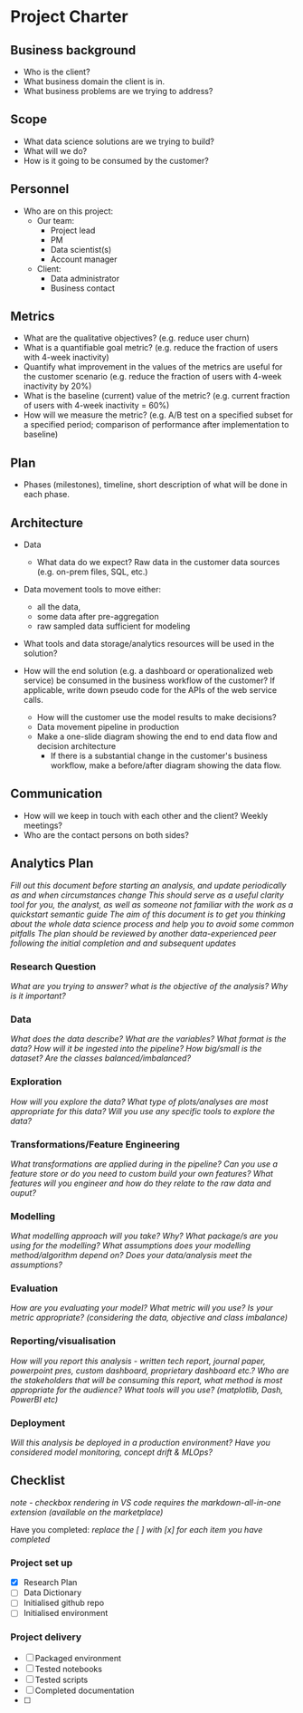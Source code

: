 # Project Charter

## Business background

* Who is the client?
* What business domain the client is in.
* What business problems are we trying to address?

## Scope

* What data science solutions are we trying to build?
* What will we do?
* How is it going to be consumed by the customer?

## Personnel

* Who are on this project:
  * Our team:
    * Project lead
    * PM
    * Data scientist(s)
    * Account manager
  * Client:
    * Data administrator
    * Business contact

## Metrics

* What are the qualitative objectives? (e.g. reduce user churn)
* What is a quantifiable goal metric?  (e.g. reduce the fraction of users with 4-week inactivity)
* Quantify what improvement in the values of the metrics are useful for the customer scenario (e.g. reduce the fraction of users with 4-week inactivity by 20%)
* What is the baseline (current) value of the metric? (e.g. current fraction of users with 4-week inactivity = 60%)
* How will we measure the metric? (e.g. A/B test on a specified subset for a specified period; comparison of performance after implementation to baseline)

## Plan

* Phases (milestones), timeline, short description of what will be done in each phase.

## Architecture

* Data
  * What data do we expect? Raw data in the customer data sources (e.g. on-prem files, SQL, etc.)
* Data movement tools to move either:
  * all the data,
  * some data after pre-aggregation
  * raw sampled data sufficient for modeling

* What tools and data storage/analytics resources will be used in the solution?
* How will the end solution (e.g. a dashboard or operationalized web service) be consumed in the business workflow of the customer? If applicable, write down pseudo code for the APIs of the web service calls.
  * How will the customer use the model results to make decisions?
  * Data movement pipeline in production
  * Make a one-slide diagram showing the end to end data flow and decision architecture
    * If there is a substantial change in the customer's business workflow, make a before/after diagram showing the data flow.

## Communication

* How will we keep in touch with each other and the client? Weekly meetings?
* Who are the contact persons on both sides?


<!-- ---------------------------------------------------------------------------------------------------- -->
## Analytics Plan

*Fill out this document before starting an analysis, and update periodically as and when circumstances change*
*This should serve as a useful clarity tool for you, the analyst, as well as someone not familiar with the work as a quickstart semantic guide*
*The aim of this document is to get you thinking about the whole data science process and help you to avoid some common pitfalls*
*The plan should be reviewed by another data-experienced peer following the initial completion and and subsequent updates*

### Research Question

*What are you trying to answer?*
*what is the objective of the analysis?*
*Why is it important?*

### Data

*What does the data describe? What are the variables?*
*What format is the data?*
*How will it be ingested into the pipeline?*
*How big/small is the dataset?*
*Are the classes balanced/imbalanced?*

### Exploration

*How will you explore the data?*
*What type of plots/analyses are most appropriate for this data?*
*Will you use any specific tools to explore the data?*

### Transformations/Feature Engineering

*What transformations are applied during in the pipeline?*
*Can you use a feature store or do you need to custom build your own features?*
*What features will you engineer and how do they relate to the raw data and ouput?*

### Modelling

*What modelling approach will you take? Why?*
*What package/s are you using for the modelling?*
*What assumptions does your modelling method/algorithm depend on?*
*Does your data/analysis meet the assumptions?*

### Evaluation

*How are you evaluating your model?*
*What metric will you use?*
*Is your metric appropriate? (considering the data, objective and class imbalance)*

### Reporting/visualisation

*How will you report this analysis - written tech report, journal paper, powerpoint pres, custom dashboard, proprietary dashboard etc.?*
*Who are the stakeholders that will be consuming this report, what method is most appropriate for the audience?*
*What tools will you use? (matplotlib, Dash, PowerBI etc)*

### Deployment

*Will this analysis be deployed in a production environment?* 
*Have you considered model monitoring, concept drift & MLOps?*


## Checklist
*note - checkbox rendering in VS code requires the markdown-all-in-one extension (available on the marketplace)*

Have you completed:
*replace the [ ] with [x] for each item you have completed*

### Project set up

- [x] Research Plan
- [ ] Data Dictionary
- [ ] Initialised github repo
- [ ] Initialised environment

### Project delivery

- [ ] Packaged environment
- [ ] Tested notebooks
- [ ] Tested scripts
- [ ] Completed documentation
- [ ] 
